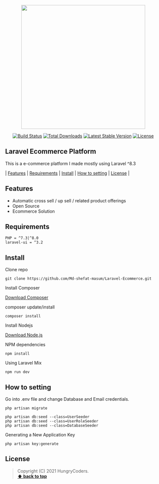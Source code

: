 <p align="center"><a href="https://laravel.com" target="_blank"><img src="https://raw.githubusercontent.com/laravel/art/master/logo-lockup/5%20SVG/2%20CMYK/1%20Full%20Color/laravel-logolockup-cmyk-red.svg" width="400"></a></p>

<p align="center">
<a href="https://travis-ci.org/laravel/framework"><img src="https://travis-ci.org/laravel/framework.svg" alt="Build Status"></a>
<a href="https://packagist.org/packages/laravel/framework"><img src="https://img.shields.io/packagist/dt/laravel/framework" alt="Total Downloads"></a>
<a href="https://packagist.org/packages/laravel/framework"><img src="https://img.shields.io/packagist/v/laravel/framework" alt="Latest Stable Version"></a>
<a href="https://packagist.org/packages/laravel/framework"><img src="https://img.shields.io/packagist/l/laravel/framework" alt="License"></a>
</p>


## Laravel Ecommerce Platform

This is a e-commerce platform I made mostly using Laravel ^8.3

| [Features][] | [Requirements][] | [Install][] | [How to setting][] | [License][] |


## Features 
- Automatic cross sell / up sell / related product offerings
- Open Source
- Ecommerce Solution

## Requirements

	PHP = ^7.3|^8.0
    laravel-ui = ^3.2

## Install

Clone repo

```
git clone https://github.com/Md-shefat-masum/Laravel-Ecommerce.git
```

Install Composer


[Download Composer](https://getcomposer.org/download/)


composer update/install 

```
composer install
```

Install Nodejs


[Download Node.js](https://nodejs.org/en/download/)


NPM dependencies
```
npm install
```

Using Laravel Mix 

```
npm run dev
```

## How to setting 

Go into .env file and change Database and Email credentials.

```
php artisan migrate
```

```
php artisan db:seed --class=UserSeeder
php artisan db:seed --class=UserRoleSeeder
php artisan db:seed --class=DatabaseSeeder
```
	
Generating a New Application Key
```
php artisan key:generate
```


## License

> Copyright (C) 2021 HungryCoders.  
**[⬆ back to top](#laravel-ecommerce-platform)**

[Features]:#features
[Requirements]:#requirements
[Install]:#install
[How to setting]:#how-to-setting
[License]:#license
